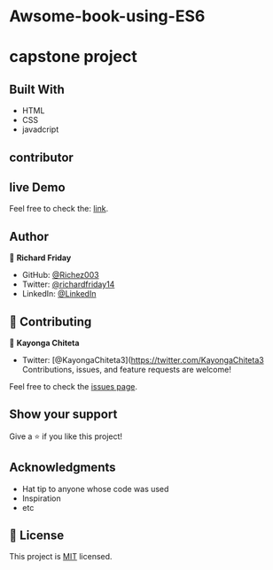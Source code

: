 # Awsome-book-using-ES6
# capstone project
## Built With

- HTML
- CSS
- javadcript

## contributor

## live Demo
Feel free to check the: [link](https://richez003.github.io/Awsome-book-using-ES6/).

## Author
👤 **Richard Friday**

- GitHub: [@Richez003](https://github.com/Richez003)
- Twitter: [@richardfriday14](https://twitter.com/richardfriday14)
- LinkedIn: [@LinkedIn](https://www.linkedin.com/in/richard-friday-54980718a)


## 🤝 Contributing
👤 **Kayonga Chiteta**

- Twitter: [@KayongaChiteta3](https://twitter.com/KayongaChiteta3
Contributions, issues, and feature requests are welcome!

Feel free to check the [issues page](../../issues/).

## Show your support

Give a ⭐️ if you like this project!

## Acknowledgments

- Hat tip to anyone whose code was used
- Inspiration
- etc

## 📝 License

This project is [MIT](./MIT.md) licensed.
